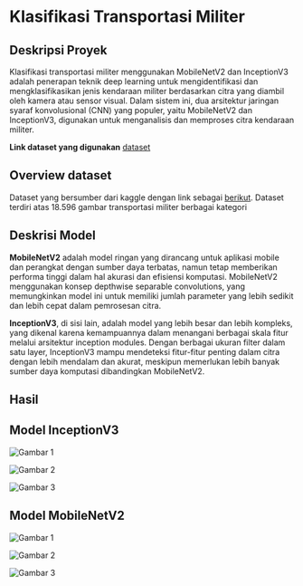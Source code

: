 # Klasifikasi Transportasi Militer 

## Deskripsi Proyek

Klasifikasi transportasi militer menggunakan MobileNetV2 dan InceptionV3 adalah penerapan teknik deep learning untuk mengidentifikasi dan mengklasifikasikan jenis kendaraan militer berdasarkan citra yang diambil oleh kamera atau sensor visual. Dalam sistem ini, dua arsitektur jaringan syaraf konvolusional (CNN) yang populer, yaitu MobileNetV2 dan InceptionV3, digunakan untuk menganalisis dan memproses citra kendaraan militer.

**Link dataset yang digunakan** [dataset](https://www.kaggle.com/datasets/amanrajbose/millitary-vechiles/data)

## Overview dataset

Dataset yang bersumber dari kaggle dengan link sebagai [berikut](https://www.kaggle.com/datasets/amanrajbose/millitary-vechiles/data). Dataset terdiri atas 18.596 gambar transportasi militer berbagai kategori


## Deskrisi Model

**MobileNetV2** adalah model ringan yang dirancang untuk aplikasi mobile dan perangkat dengan sumber daya terbatas, namun tetap memberikan performa tinggi dalam hal akurasi dan efisiensi komputasi. MobileNetV2 menggunakan konsep depthwise separable convolutions, yang memungkinkan model ini untuk memiliki jumlah parameter yang lebih sedikit dan lebih cepat dalam pemrosesan citra.

**InceptionV3**, di sisi lain, adalah model yang lebih besar dan lebih kompleks, yang dikenal karena kemampuannya dalam menangani berbagai skala fitur melalui arsitektur inception modules. Dengan berbagai ukuran filter dalam satu layer, InceptionV3 mampu mendeteksi fitur-fitur penting dalam citra dengan lebih mendalam dan akurat, meskipun memerlukan lebih banyak sumber daya komputasi dibandingkan MobileNetV2.

## Hasil

## Model InceptionV3
![Gambar 1]([gambar/InceptionV3.jpeg](https://github.com/bakso6/UAP_ML/blob/main/gambar/InceptionV3.jpeg))

![Gambar 2]([gambar/InceptionV3(2).jpeg](https://github.com/bakso6/UAP_ML/blob/main/gambar/InceptionV3%20(2).jpeg))

![Gambar 3]([gambar/InceptionV3(3).jpeg](https://github.com/bakso6/UAP_ML/blob/main/gambar/InceptionV3%20(3).jpeg))


## Model MobileNetV2

![Gambar 1]([gambar/MobileNetv2(3).jpeg](https://github.com/bakso6/UAP_ML/blob/main/gambar/MobileNetv2%20(3).jpeg))

![Gambar 2]([gambar/MobileNetv2(2).jpeg](https://github.com/bakso6/UAP_ML/blob/main/gambar/MobileNetv2%20(2).jpeg))

![Gambar 3]([gambar/MobileNetv2.jpeg](https://github.com/bakso6/UAP_ML/blob/main/gambar/MobileNetv2.jpeg))




